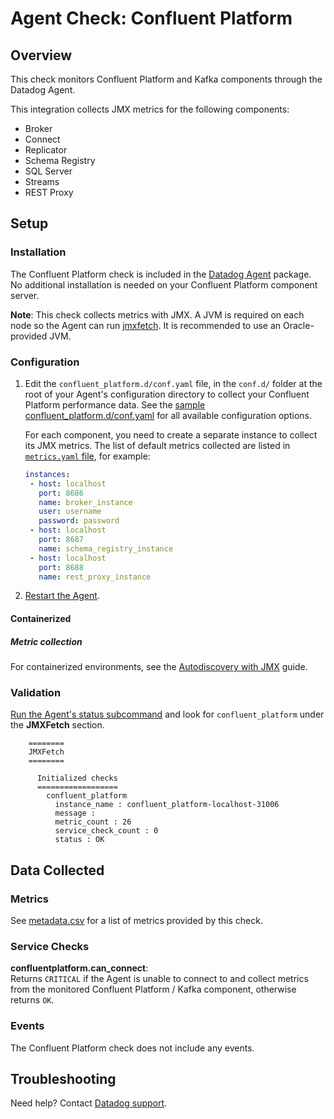 # Agent Check: Confluent Platform

## Overview

This check monitors Confluent Platform and Kafka components through the Datadog Agent.

This integration collects JMX metrics for the following components:

- Broker
- Connect
- Replicator
- Schema Registry
- SQL Server
- Streams
- REST Proxy

## Setup


### Installation

The Confluent Platform check is included in the [Datadog Agent][2] package. No additional installation is needed on your Confluent Platform component server.

**Note**: This check collects metrics with JMX. A JVM is required on each node so the Agent can run [jmxfetch][3]. It is recommended to use an Oracle-provided JVM.


### Configuration

1. Edit the `confluent_platform.d/conf.yaml` file, in the `conf.d/` folder at the root of your Agent's configuration directory to collect your Confluent Platform performance data. See the [sample confluent_platform.d/conf.yaml][4] for all available configuration options.

    For each component, you need to create a separate instance to collect its JMX metrics. The list of default metrics collected are listed in [`metrics.yaml` file][9], for example:

    ```yaml
    instances:
     - host: localhost
       port: 8686
       name: broker_instance
       user: username
       password: password
     - host: localhost
       port: 8687
       name: schema_registry_instance
     - host: localhost
       port: 8688
       name: rest_proxy_instance
    ```

2. [Restart the Agent][5].

#### Containerized

##### Metric collection

For containerized environments, see the [Autodiscovery with JMX][10] guide.

### Validation

[Run the Agent's status subcommand][6] and look for `confluent_platform` under the **JMXFetch** section.

```
    ========
    JMXFetch
    ========

      Initialized checks
      ==================
        confluent_platform
          instance_name : confluent_platform-localhost-31006
          message :
          metric_count : 26
          service_check_count : 0
          status : OK
```

## Data Collected

### Metrics

See [metadata.csv][7] for a list of metrics provided by this check.

### Service Checks

**confluentplatform.can_connect**:<br>
Returns `CRITICAL` if the Agent is unable to connect to and collect metrics from the monitored Confluent Platform / Kafka component, otherwise returns `OK`.

### Events

The Confluent Platform check does not include any events.

## Troubleshooting

Need help? Contact [Datadog support][8].

[1]: https://docs.datadoghq.com/agent/autodiscovery/integrations
[2]: https://app.datadoghq.com/account/settings#agent
[3]: https://github.com/DataDog/jmxfetch
[4]: https://github.com/DataDog/integrations-core/blob/master/confluent_platform/datadog_checks/confluent_platform/data/conf.yaml.example
[5]: https://docs.datadoghq.com/agent/guide/agent-commands/#start-stop-and-restart-the-agent
[6]: https://docs.datadoghq.com/agent/guide/agent-commands/#agent-status-and-information
[7]: https://github.com/DataDog/integrations-core/blob/master/confluent_platform/metadata.csv
[8]: https://docs.datadoghq.com/help
[9]: https://github.com/DataDog/integrations-core/blob/master/confluent_platform/datadog_checks/confluent_platform/data/metrics.yaml
[10]: https://docs.datadoghq.com/agent/guide/autodiscovery-with-jmx/?tab=containerizedagent
